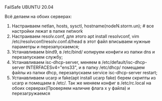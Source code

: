 FailSafe UBUNTU 20.04

Всё делаем на обоих серверах:
1) Настраиваем netlan, hosts, sysctl, hostname(nodeN.storm.un); # все настройки лежат в папке network
2) Настраиваем resolv.conf, для этого apt install resolvconf, vim /etc/resolvconf/resolv.conf.d/head в этот файл вписываем нужные параметры и перезапускаемся;
3) Устанавливаем bind9, в /etc/bind/ копируем конфиги из папки dns и перезапускаем службу;
4) Устанавливаем isc-dhcp-server, меняем в /etc/default/isc-dhcp-server INTERFACESv4="ens33", и в папку /etc/dhcp/ помещаем файлы из папки dhcp, перезапускаем service isc-dhcp-server restart;
5) Устанавливаем ucarp и fake(apt install ucarp fake) берем скрипты из ucarp и помещаем в /etc/. Так же меняем конфиг в /etc/rc.local на обоих серверах(Проверяем наличие флага х у файла) и перезагружаемся

